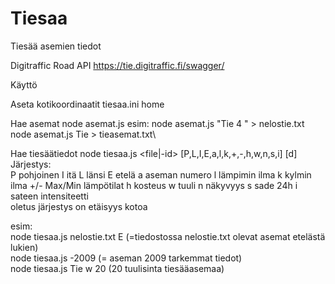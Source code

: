 # Tiesaa
Tiesää asemien tiedot

Digitraffic Road API
https://tie.digitraffic.fi/swagger/

Käyttö 

Aseta kotikoordinaatit tiesaa.ini home 

Hae asemat
node asemat.js <ehto>
esim:
node asemat.js "Tie 4 " > nelostie.txt\
node asemat.js Tie > tieasemat.txt\

Hae tiesäätiedot
node tiesaa.js <file|-id> [P,L,I,E,a,l,k,+,-,h,w,n,s,i] [d]
Järjestys:\
P pohjoinen
I itä
L länsi
E etelä
a aseman numero
l lämpimin ilma
k kylmin ilma
+/- Max/Min lämpötilat
h kosteus
w tuuli
n näkyvyys
s sade 24h
i sateen intensiteetti\
oletus järjestys on etäisyys kotoa

esim:\
node tiesaa.js nelostie.txt E (=tiedostossa nelostie.txt olevat asemat etelästä lukien)\
node tiesaa.js -2009 (= aseman 2009 tarkemmat tiedot)\
node tiesaa.js Tie w 20 (20 tuulisinta tiesääasemaa)
